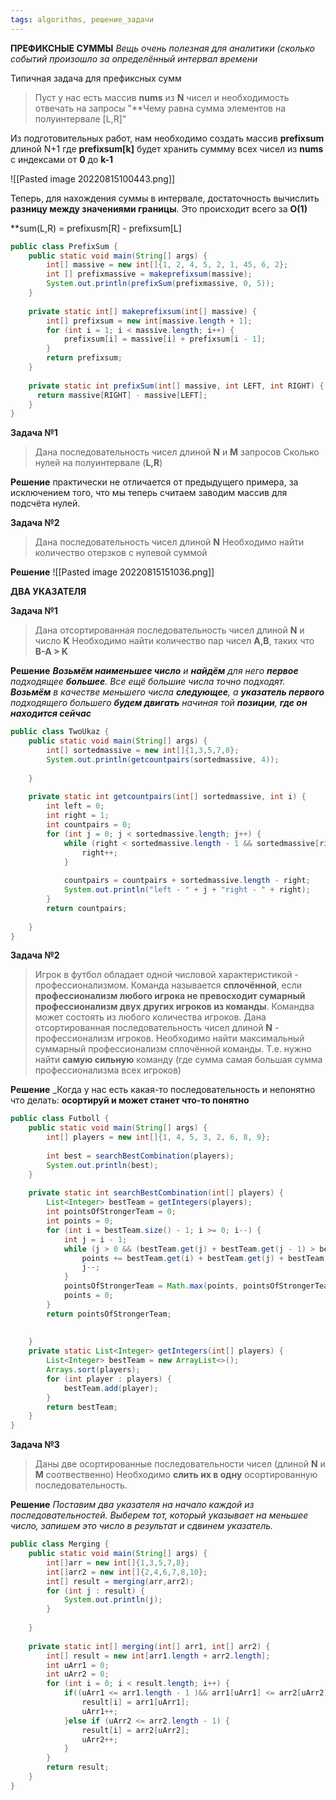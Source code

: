 ```yaml
---
tags: algorithms, решение_задачи
---
```


**ПРЕФИКСНЫЕ СУММЫ**
_Вещь очень полезная  для аналитики (сколько событий произошло за определённый интервал времени_

Типичная задача для префиксных сумм
> Пуст у нас есть массив **nums** из **N** чисел и необходимость отвечать на запросы "**Чему равна сумма элементов на полуинтервале [L,R]"

Из подготовительных работ, нам необходимо создать массив **prefixsum** длиной N+1 где **prefixsum[k]** будет хранить суммму всех чисел из **nums** с индексами от **0** до **k-1**

![[Pasted image 20220815100443.png]]

Теперь, для нахождения суммы в интервале, достаточность вычислить **разницу между значениями границы**. Это происходит всего за **O(1)**

**sum(L,R) = prefixusm[R] - prefixsum[L]

```java
public class PrefixSum {  
    public static void main(String[] args) {  
        int[] massive = new int[]{1, 2, 4, 5, 2, 1, 45, 6, 2};  
        int [] prefixmassive = makeprefixsum(massive);  
        System.out.println(prefixSum(prefixmassive, 0, 5));  
    }  
  
    private static int[] makeprefixsum(int[] massive) {  
        int[] prefixsum = new int[massive.length + 1];  
        for (int i = 1; i < massive.length; i++) {  
            prefixsum[i] = massive[i] + prefixsum[i - 1];  
        }  
        return prefixsum;  
    }  
  
    private static int prefixSum(int[] massive, int LEFT, int RIGHT) {  
      return massive[RIGHT] - massive[LEFT];  
    }  
}
```

**Задача №1**
> Дана последовательность чисел длиной **N** и **M** запросов
> Сколько нулей на полуинтервале (**L,R**)

**Решение** практически не отличается от предыдущего примера, за исключением того, что мы теперь считаем заводим массив для подсчёта нулей.

**Задача №2**
> Дана последовательность чисел длиной **N** 
> Необходимо найти количество отерзков с нулевой суммой 

**Решение** 
![[Pasted image 20220815151036.png]]

**ДВА УКАЗАТЕЛЯ**

**Задача №1**
>Дана отсортированная последовательность чисел длиной **N** и число **K**
>Необходимо найти количество пар чисел **A,B**, таких что **B-A > K**

**Решение** 
_**Возьмём наименьшее число** и **найдём** для него **первое** подходящее **большее**. Все ещё большие числа точно подходят. **Возьмём** в качестве меньшего числа **следующее**, а **указатель первого** подходящего большего **будем двигать** начиная  той **позиции**, **где он находится сейчас**_

```java
public class TwoUkaz {  
    public static void main(String[] args) {  
        int[] sortedmassive = new int[]{1,3,5,7,8};  
        System.out.println(getcountpairs(sortedmassive, 4));  
  
    }  
  
    private static int getcountpairs(int[] sortedmassive, int i) {  
        int left = 0;  
        int right = 1;  
        int countpairs = 0;  
        for (int j = 0; j < sortedmassive.length; j++) {  
            while (right < sortedmassive.length - 1 && sortedmassive[right] - sortedmassive[j] <= i) {  
                right++;  
            }  
  
            countpairs = countpairs + sortedmassive.length - right;  
            System.out.println("left - " + j + "right - " + right);  
        }  
        return countpairs;  
  
    }  
}
```

**Задача №2**
>Игрок в футбол обладает одной числовой характеристикой - профессионализмом. Команда называется **сплочённой**, если **профессионализм любого игрока не превосходит сумарный профессионализм двух других игроков из команды**. Командва может состоять из любого количества игроков. Дана отсортированная последовательность чисел длиной **N** - профессионализм игроков.
>Необходимо найти максимальный суммарный профессионализм сплочённой команды.
>Т.е. нужно найти **самую сильную** команду (где сумма самая большая сумма профессионализма всех игроков)
>

**Решение** 
_Когда у нас есть какая-то последовательность и непонятно что делать: **осортируй и может станет что-то понятно**  

```java
public class Futboll {  
    public static void main(String[] args) {  
        int[] players = new int[]{1, 4, 5, 3, 2, 6, 8, 9};  
  
        int best = searchBestCombination(players);  
        System.out.println(best);  
    }  
  
    private static int searchBestCombination(int[] players) {  
        List<Integer> bestTeam = getIntegers(players);  
        int pointsOfStrongerTeam = 0;  
        int points = 0;  
        for (int i = bestTeam.size() - 1; i >= 0; i--) {  
            int j = i - 1;  
            while (j > 0 && (bestTeam.get(j) + bestTeam.get(j - 1) > bestTeam.get(i))) {  
                points += bestTeam.get(i) + bestTeam.get(j) + bestTeam.get(j - 1);  
                j--;  
            }  
            pointsOfStrongerTeam = Math.max(points, pointsOfStrongerTeam);  
            points = 0;  
        }  
        return pointsOfStrongerTeam;  
  
  
    }  
    private static List<Integer> getIntegers(int[] players) {  
        List<Integer> bestTeam = new ArrayList<>();  
        Arrays.sort(players);  
        for (int player : players) {  
            bestTeam.add(player);  
        }  
        return bestTeam;  
    }  
}
```

**Задача №3**
>Даны две осортированные последовательности чисел (длиной **N** и **M** соотвественно)
>Необходимо **слить их в одну** осортированную последовательность.

**Решение** 
_Поставим два указателя на начало каждой из последовательностей. Выберем тот, который указывает на меньшее число, запишем это число в результат и сдвинем указатель._
```java
public class Merging {  
    public static void main(String[] args) {  
        int[]arr = new int[]{1,3,5,7,8};  
        int[]arr2 = new int[]{2,4,6,7,8,10};  
        int[] result = merging(arr,arr2);  
        for (int j : result) {  
            System.out.println(j);  
        }  
  
    }  
  
    private static int[] merging(int[] arr1, int[] arr2) {  
        int[] result = new int[arr1.length + arr2.length];  
        int uArr1 = 0;  
        int uArr2 = 0;  
        for (int i = 0; i < result.length; i++) {  
            if((uArr1 <= arr1.length - 1 )&& arr1[uArr1] <= arr2[uArr2]){  
                result[i] = arr1[uArr1];  
                uArr1++;  
            }else if (uArr2 <= arr2.length - 1) {  
                result[i] = arr2[uArr2];  
                uArr2++;  
            }  
        }  
        return result;  
    }  
}
```